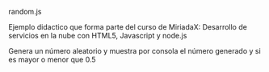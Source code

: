 random.js

Ejemplo didactico que forma parte del curso de MiriadaX: Desarrollo de servicios en la nube con HTML5, Javascript y node.js

Genera un número aleatorio y muestra por consola el número generado y si es mayor o menor que 0.5

